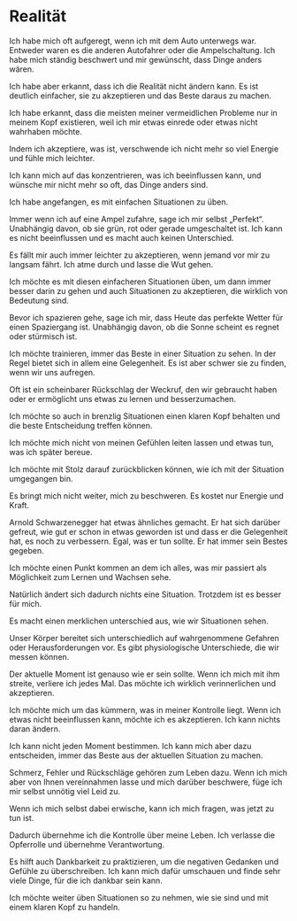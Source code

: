 # Realität

Ich habe mich oft aufgeregt, wenn ich mit dem Auto unterwegs war. Entweder waren es die anderen Autofahrer oder die Ampelschaltung. Ich habe mich ständig beschwert und mir gewünscht, dass Dinge anders wären.

Ich habe aber erkannt, dass ich die Realität nicht ändern kann. Es ist deutlich einfacher, sie zu akzeptieren und das Beste daraus zu machen.

Ich habe erkannt, dass die meisten meiner vermeidlichen Probleme nur in meinem Kopf existieren, weil ich mir etwas einrede oder etwas nicht wahrhaben möchte.

Indem ich akzeptiere, was ist, verschwende ich nicht mehr so viel Energie und fühle mich leichter.

Ich kann mich auf das konzentrieren, was ich beeinflussen kann, und wünsche mir nicht mehr so oft, das Dinge anders sind.

Ich habe angefangen, es mit einfachen Situationen zu üben.

Immer wenn ich auf eine Ampel zufahre, sage ich mir selbst „Perfekt“. Unabhängig davon, ob sie grün, rot oder gerade umgeschaltet ist. Ich kann es nicht beeinflussen und es macht auch keinen Unterschied.

Es fällt mir auch immer leichter zu akzeptieren, wenn jemand vor mir zu langsam fährt. Ich atme durch und lasse die Wut gehen.

Ich möchte es mit diesen einfacheren Situationen üben, um dann immer besser darin zu gehen und auch Situationen zu akzeptieren, die wirklich von Bedeutung sind.

Bevor ich spazieren gehe, sage ich mir, dass Heute das perfekte Wetter für einen Spaziergang ist. Unabhängig davon, ob die Sonne scheint es regnet oder stürmisch ist.

Ich möchte trainieren, immer das Beste in einer Situation zu sehen. In der Regel bietet sich in allem eine Gelegenheit. Es ist aber schwer sie zu finden, wenn wir uns aufregen.

Oft ist ein scheinbarer Rückschlag der Weckruf, den wir gebraucht haben oder er ermöglicht uns etwas zu lernen und besserzumachen.

Ich möchte so auch in brenzlig Situationen einen klaren Kopf behalten und die beste Entscheidung treffen können.

Ich möchte mich nicht von meinen Gefühlen leiten lassen und etwas tun, was ich später bereue.

Ich möchte mit Stolz darauf zurückblicken können, wie ich mit der Situation umgegangen bin.

Es bringt mich nicht weiter, mich zu beschweren. Es kostet nur Energie und Kraft.

Arnold Schwarzenegger hat etwas ähnliches gemacht. Er hat sich darüber gefreut, wie gut er schon in etwas geworden ist und dass er die Gelegenheit hat, es noch zu verbessern. Egal, was er tun sollte. Er hat immer sein Bestes gegeben.

Ich möchte einen Punkt kommen an dem ich alles, was mir passiert als Möglichkeit zum Lernen und Wachsen sehe.

Natürlich ändert sich dadurch nichts eine Situation. Trotzdem ist es besser für mich.

Es macht einen merklichen unterschied aus, wie wir Situationen sehen.

Unser Körper bereitet sich unterschiedlich auf wahrgenommene Gefahren oder Herausforderungen vor. Es gibt physiologische Unterschiede, die wir messen können.

Der aktuelle Moment ist genauso wie er sein sollte. Wenn ich mich mit ihm streite, verliere ich jedes Mal. Das möchte ich wirklich verinnerlichen und akzeptieren.

Ich möchte mich um das kümmern, was in meiner Kontrolle liegt. Wenn ich etwas nicht beeinflussen kann, möchte ich es akzeptieren. Ich kann nichts daran ändern.

Ich kann nicht jeden Moment bestimmen. Ich kann mich aber dazu entscheiden, immer das Beste aus der aktuellen Situation zu machen.

Schmerz, Fehler und Rückschläge gehören zum Leben dazu. Wenn ich mich aber von Ihnen vereinnahmen lasse und mich darüber beschwere, füge ich mir selbst unnötig viel Leid zu.

Wenn ich mich selbst dabei erwische, kann ich mich fragen, was jetzt zu tun ist.

Dadurch übernehme ich die Kontrolle über meine Leben. Ich verlasse die Opferrolle und übernehme Verantwortung.

Es hilft auch Dankbarkeit zu praktizieren, um die negativen Gedanken und Gefühle zu überschreiben. Ich kann mich dafür umschauen und finde sehr viele Dinge, für die ich dankbar sein kann.

Ich möchte weiter üben Situationen so zu nehmen, wie sie sind und mit einem klaren Kopf zu handeln.